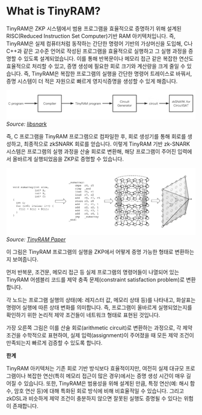 # What is TinyRAM?

TinyRAM은 ZKP 시스템에서 범용 프로그램을 효율적으로 증명하기 위해 설계된 RISC(Reduced Instruction Set Computer)기반 RAM 아키텍처입니다. 즉, TinyRAM은 실제 컴퓨터처럼 동작하는 간단한 명령어 기반의 가상머신을 도입해, C나 C++과 같은 고수준 언어로 작성된 프로그램을 효율적으로 실행하고 그 실행 과정을 증명할 수 있도록 설계되었습니다. 이를 통해 반복문이나 메모리 접근 같은 복잡한 연산도 효율적으로 처리할 수 있고, 증명 생성에 필요한 회로 크기와 계산량을 크게 줄일 수 있습니다. 즉, TinyRAM은 복잡한 프로그램의 실행을 간단한 명령어 트레이스로 바꿔서, 증명 시스템이 더 적은 자원으로 빠르게 영지식증명을 생성할 수 있게 해줍니다.


![TinyRAM Architecture](./img/tinyRAM1.png)
*Source: [libsnark](https://github.com/scipr-lab/libsnark?ref=hackernoon.com)*

즉, C 프로그램을 TinyRAM 프로그램으로 컴파일한 후, 회로 생성기를 통해 회로를 생성하고, 최종적으로 zkSNARK 회로를 얻습니다. 이렇게 TinyRAM 기반 zk-SNARK 시스템은 프로그램의 실행 과정을 산술 회로로 변환해, 해당 프로그램이 주어진 입력에서 올바르게 실행되었음을 ZKP로 증명할 수 있습니다.


![TinyRAM Execution Flow](./img/tinyRAM2.png)
*Source: [TinyRAM Paper](https://eprint.iacr.org/2013/507.pd)*

이 그림은 TinyRAM 프로그램의 실행을 ZKP에서 어떻게 증명 가능한 형태로 변환하는지 보여줍니다.

먼저 반복문, 조건문, 메모리 접근 등 실제 프로그램의 명령어들이 나열되어 있는 TinyRAM 어셈블리 코드를 제약 충족 문제(constraint satisfaction problem)로 변환합니다. 

각 노드는 프로그램 실행의 상태(예: 레지스터 값, 메모리 상태 등)를 나타내고, 화살표는 명령어 실행에 따른 상태 변화를 의미합니다. 즉, 프로그램이 올바르게 실행되었는지를 확인하기 위한 논리적 제약 조건들이 네트워크 형태로 표현된 것입니다. 

가장 오른쪽 그림은 이를 산술 회로(arithmetic circuit)로 변환하는 과정으로, 각 제약 조건을 수학적으로 표현하여, 실제 입력(assignment)이 주어졌을 때 모든 제약 조건이 만족되는지 빠르게 검증할 수 있도록 합니다.

**한계**

TinyRAM 아키텍처는 기존 회로 기반 방식보다 효율적이지만, 여전히 실제 대규모 프로그램이나 복잡한 연산(특히 메모리 접근이 많은 경우)에서는 증명 생성 시간이 매우 길어질 수 있습니다. 또한, TinyRAM은 범용성을 위해 설계된 만큼, 특정 연산(예: 해시 함수, 암호 연산 등)에 대해 특화된 회로 방식에 비해 비효율적일 수 있습니다. 그리고 zkDSL과 비슷하게 제약 조건이 충분하지 않으면 잘못된 실행도 증명될 수 있다는 위험이 존재합니다.

